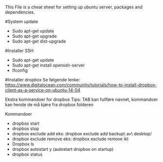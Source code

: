 This File is a cheat sheet for setting up ubuntu server, packages and dependencies. 

#System update
 - Sudo apt-get update
 - Sudo apt-get upgrade
 - Sudo apt-get dist-upgrade

#Installer SSH
- Sudo apt-get update
- Sudo apt-get install openssh-server
- Ifconfig

#Installer dropbox
Se følgende lenke: https://www.digitalocean.com/community/tutorials/how-to-install-dropbox-client-as-a-service-on-ubuntu-14-04

Ekstra kommandoer for dropbox
Tips: TAB kan fullføre navnet, kommandoer kan hende de må kjøre fra dropbox folderen

Kommandoer
- dropbox start
- dropbox stop
- dropbox exclude add 
	eks: dropbox exclude add backup\ av\ desktop/ 
- dropbox exclude remove
	eks: dropbox exclude remove ikt
- Dropbox ls
- dropbox autostart y (autostart dropbox on startup)
- dropbox status
